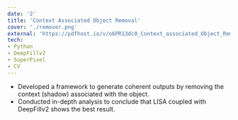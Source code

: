 ```yaml
---
date: '2'
title: 'Context Associated Object Removal'
cover: './remover.png'
external: 'https://pdfhost.io/v/o6PR13dc0_Context_associated_Object_Removal_from_images'
tech:
- Python
- DeepFillv2
- SuperPixel
- CV
---
```


- Developed a framework to generate coherent outputs by removing the context (shadow) associated with the object.
- Conducted in-depth analysis to conclude that LISA coupled with DeepFillv2 shows the best result.
